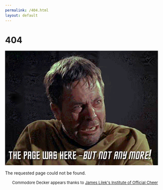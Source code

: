 ```yaml
---
permalink: /404.html
layout: default
---
```


# 404

![Lilek's Commodore Decker 404 Page](images/404_Lileks.gif)

The requested page could not be found.

<p align="right"><font size="-1">Commodore Decker appears thanks to <a href="https://www.lileks.com">James Lilek's <i></i>Institute of Official Cheer</i></a></font></p>


